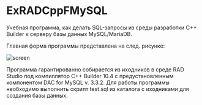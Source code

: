 # ExRADCppFMySQL

Учебная программа, как делать SQL-запросы из среды разработки C++ Builder к серверу базы данных MySQL/MariaDB.

Главная форма программы представлена на след. рисунке:

![screen](https://user-images.githubusercontent.com/10297748/159112956-08068dbf-ce61-4bd2-9ea7-5df445fdefeb.png)

Программа гарантированно собирается из иходников в среде RAD Studio под компиллятор C++ Builder 10.4 с предустановленным компонентом DAC for MySQL v. 3.3.2. Для работы программы необходимо выполнить скрипт test.sql из каталога с иходниками для создания базы данных.
